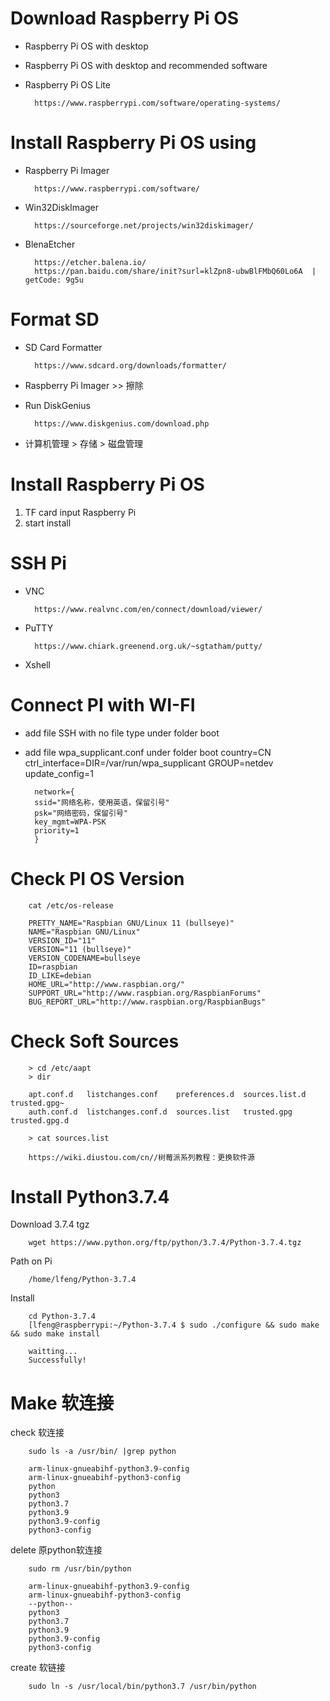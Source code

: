 # Download Raspberry Pi OS 
- Raspberry Pi OS with desktop
- Raspberry Pi OS with desktop and recommended software
- Raspberry Pi OS Lite

        https://www.raspberrypi.com/software/operating-systems/
    
# Install Raspberry Pi OS using 
- Raspberry Pi Imager

        https://www.raspberrypi.com/software/
- Win32DiskImager

        https://sourceforge.net/projects/win32diskimager/
- BlenaEtcher

        https://etcher.balena.io/
        https://pan.baidu.com/share/init?surl=klZpn8-ubwBlFMbQ60Lo6A  | getCode: 9g5u

# Format SD
- SD Card Formatter

        https://www.sdcard.org/downloads/formatter/
- Raspberry Pi Imager >> 擦除
- Run DiskGenius

        https://www.diskgenius.com/download.php
- 计算机管理 > 存储 > 磁盘管理
    
# Install Raspberry Pi OS
1. TF card input Raspberry Pi
2. start install

# SSH Pi
- VNC

        https://www.realvnc.com/en/connect/download/viewer/
- PuTTY
        
        https://www.chiark.greenend.org.uk/~sgtatham/putty/
- Xshell

# Connect PI with WI-FI
- add file SSH with no file type under folder boot
- add file wpa_supplicant.conf under folder boot
        country=CN
        ctrl_interface=DIR=/var/run/wpa_supplicant GROUP=netdev
        update_config=1
        
        network={
        ssid="网络名称，使用英语，保留引号"
        psk="网络密码，保留引号"
        key_mgmt=WPA-PSK
        priority=1
        } 

# Check PI OS Version
        cat /etc/os-release

        PRETTY_NAME="Raspbian GNU/Linux 11 (bullseye)"
        NAME="Raspbian GNU/Linux"
        VERSION_ID="11"
        VERSION="11 (bullseye)"
        VERSION_CODENAME=bullseye
        ID=raspbian
        ID_LIKE=debian
        HOME_URL="http://www.raspbian.org/"
        SUPPORT_URL="http://www.raspbian.org/RaspbianForums"
        BUG_REPORT_URL="http://www.raspbian.org/RaspbianBugs"

# Check Soft Sources
        > cd /etc/aapt
        > dir
        
        apt.conf.d   listchanges.conf	 preferences.d	sources.list.d	trusted.gpg~
        auth.conf.d  listchanges.conf.d  sources.list	trusted.gpg	trusted.gpg.d

        > cat sources.list

        https://wiki.diustou.com/cn//树莓派系列教程：更换软件源

# Install Python3.7.4
Download 3.7.4 tgz

        wget https://www.python.org/ftp/python/3.7.4/Python-3.7.4.tgz
Path on Pi

        /home/lfeng/Python-3.7.4
Install

        cd Python-3.7.4
        [lfeng@raspberrypi:~/Python-3.7.4 $ sudo ./configure && sudo make && sudo make install

        waitting...
        Successfully!

# Make 软连接
check 软连接

        sudo ls -a /usr/bin/ |grep python

        arm-linux-gnueabihf-python3.9-config
        arm-linux-gnueabihf-python3-config
        python
        python3
        python3.7
        python3.9
        python3.9-config
        python3-config

delete 原python软连接

        sudo rm /usr/bin/python

        arm-linux-gnueabihf-python3.9-config
        arm-linux-gnueabihf-python3-config
        --python--
        python3
        python3.7
        python3.9
        python3.9-config
        python3-config

create 软链接

        sudo ln -s /usr/local/bin/python3.7 /usr/bin/python

